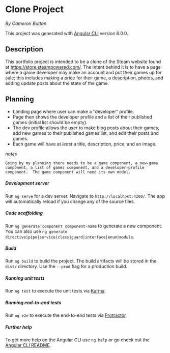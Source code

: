 # Clone Project
_By Cameron Button_

This project was generated with [Angular CLI](https://github.com/angular/angular-cli) version 6.0.0.

## Description

This portfolio project is intended to be a clone of the Steam website found at https://store.steampowered.com/.  The intent behind it is to have a page where a game developer may make an account and put their games up for sale; this includes making a price for their game, a description, photos, and adding update posts about the state of the game.

## Planning

  * Landing page where user can make a "developer" profile.
  * Page then shows the developer profile and a list of their published games (initial list should be empty).
  * The dev profile allows the user to make blog posts about their games, add new games to their published games list, and edit their posts and games.
  * Each game will have at _least_ a title, description, price, and an image.

  _notes_

    Going by my planning there needs to be a game component, a new-game component, a list of games component, and a developer-profile component.  The game component will need its own model.





##### Development server

Run `ng serve` for a dev server. Navigate to `http://localhost:4200/`. The app will automatically reload if you change any of the source files.

##### Code scaffolding

Run `ng generate component component-name` to generate a new component. You can also use `ng generate directive|pipe|service|class|guard|interface|enum|module`.

##### Build

Run `ng build` to build the project. The build artifacts will be stored in the `dist/` directory. Use the `--prod` flag for a production build.

##### Running unit tests

Run `ng test` to execute the unit tests via [Karma](https://karma-runner.github.io).

##### Running end-to-end tests

Run `ng e2e` to execute the end-to-end tests via [Protractor](http://www.protractortest.org/).

##### Further help

To get more help on the Angular CLI use `ng help` or go check out the [Angular CLI README](https://github.com/angular/angular-cli/blob/master/README.md).
